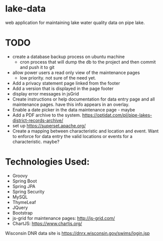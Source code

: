 # lake-data
web application for maintaining lake water quality data on pipe lake.

# TODO
 - create a database backup process on ubuntu machine
    - cron process that will dump the db to the project and then commit and push it to git
 - allow power users a read only view of the maintenance pages
    - low priority. not sure of the need yet.
  - Add a privacy statement page linked from the footer
  - Add a version that is displayed in the page footer
  - display error messages in jsGrid
  - Create instructions or help documentation for data entry page and all maintenance pages. have this info appears in an overlay.
  - Enable a date picker in the data maintenance page - maybe
  - Add a PDF archive to the system. https://optidat.com/pl/pipe-lakes-district-records-archive/
  - set up https://superset.apache.org/
  - Create a mapping between characteristic and location and event. Want to enforce for data entry the valid locations or events for a characteristic. maybe?

# Technologies Used:
- Groovy
- Spring Boot
- Spring JPA
- Spring Security
- MySQL
- ThymeLeaf
- JQuery
- Bootstrap
- js-grid for maintenance pages: http://js-grid.com/
- ChartJS: https://www.chartjs.org/

Wisconsin DNR data site is https://dnrx.wisconsin.gov/swims/login.jsp